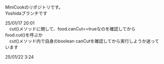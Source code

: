 MiniCookのリポジトリです。  
Yoshidaブランチです  

25/01/17 20:01  
　cut()メソッドに関して、food.canCut==trueなのを確認してから  
food.cut()を呼ぶか  
　cut()メソッド内で自身のboolean canCutを確認してから実行しようか迷っています

25/01/22 3:24